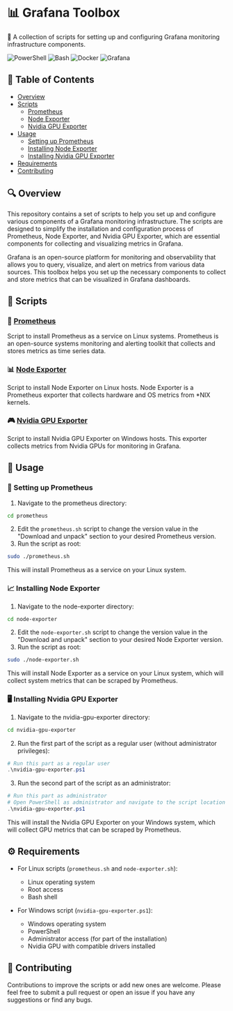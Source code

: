 # 📊 Grafana Toolbox

🔭 A collection of scripts for setting up and configuring Grafana monitoring infrastructure components.

<p>
  <img alt="PowerShell" src="https://img.shields.io/badge/PowerShell-black?style=flat-square&logoColor=white" />
  <img alt="Bash" src="https://img.shields.io/badge/-Bash-grey?style=flat-square&logo=gnubash&logoColor=white" />
  <img alt="Docker" src="https://img.shields.io/badge/-Docker-46a2f1?style=flat-square&logo=docker&logoColor=white" />
  <img alt="Grafana" src="https://img.shields.io/badge/Grafana-%23F46800?style=flat-square&logo=grafana&logoColor=white" />
</p>

## 📑 Table of Contents

- [Overview](#overview)
- [Scripts](#scripts)
  - [Prometheus](#prometheus)
  - [Node Exporter](#node-exporter)
  - [Nvidia GPU Exporter](#nvidia-gpu-exporter)
- [Usage](#usage)
  - [Setting up Prometheus](#setting-up-prometheus)
  - [Installing Node Exporter](#installing-node-exporter)
  - [Installing Nvidia GPU Exporter](#installing-nvidia-gpu-exporter)
- [Requirements](#requirements)
- [Contributing](#contributing)

## 🔍 Overview

This repository contains a set of scripts to help you set up and configure various components of a Grafana monitoring infrastructure. The scripts are designed to simplify the installation and configuration process of Prometheus, Node Exporter, and Nvidia GPU Exporter, which are essential components for collecting and visualizing metrics in Grafana.

Grafana is an open-source platform for monitoring and observability that allows you to query, visualize, and alert on metrics from various data sources. This toolbox helps you set up the necessary components to collect and store metrics that can be visualized in Grafana dashboards.

## 📜 Scripts

### 🔄 [Prometheus](./prometheus)

Script to install Prometheus as a service on Linux systems. Prometheus is an open-source systems monitoring and alerting toolkit that collects and stores metrics as time series data.

### 📊 [Node Exporter](./node-exporter)

Script to install Node Exporter on Linux hosts. Node Exporter is a Prometheus exporter that collects hardware and OS metrics from *NIX kernels.

### 🎮 [Nvidia GPU Exporter](./nvidia-gpu-exporter)

Script to install Nvidia GPU Exporter on Windows hosts. This exporter collects metrics from Nvidia GPUs for monitoring in Grafana.

## 🚀 Usage

### 🔧 Setting up Prometheus

1. Navigate to the prometheus directory:

```bash
cd prometheus
```

2. Edit the `prometheus.sh` script to change the version value in the "Download and unpack" section to your desired Prometheus version.
3. Run the script as root:

```bash
sudo ./prometheus.sh
```

This will install Prometheus as a service on your Linux system.

### 📈 Installing Node Exporter

1. Navigate to the node-exporter directory:

```bash
cd node-exporter
```

2. Edit the `node-exporter.sh` script to change the version value in the "Download and unpack" section to your desired Node Exporter version.
3. Run the script as root:

```bash
sudo ./node-exporter.sh
```

This will install Node Exporter as a service on your Linux system, which will collect system metrics that can be scraped by Prometheus.

### 🖥️ Installing Nvidia GPU Exporter

1. Navigate to the nvidia-gpu-exporter directory:

```bash
cd nvidia-gpu-exporter
```

2. Run the first part of the script as a regular user (without administrator privileges):

```powershell
# Run this part as a regular user
.\nvidia-gpu-exporter.ps1
```

3. Run the second part of the script as an administrator:

```powershell
# Run this part as administrator
# Open PowerShell as administrator and navigate to the script location
.\nvidia-gpu-exporter.ps1
```

This will install the Nvidia GPU Exporter on your Windows system, which will collect GPU metrics that can be scraped by Prometheus.

## ⚙️ Requirements

- For Linux scripts (`prometheus.sh` and `node-exporter.sh`):
  - Linux operating system
  - Root access
  - Bash shell

- For Windows script (`nvidia-gpu-exporter.ps1`):
  - Windows operating system
  - PowerShell
  - Administrator access (for part of the installation)
  - Nvidia GPU with compatible drivers installed

## 👥 Contributing

Contributions to improve the scripts or add new ones are welcome. Please feel free to submit a pull request or open an issue if you have any suggestions or find any bugs.
